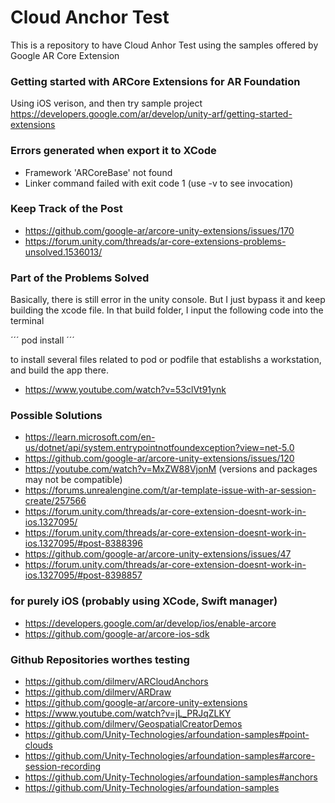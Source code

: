 # Cloud Anchor Test
 This is a repository to have Cloud Anhor Test using the samples offered by Google AR Core Extension

### Getting started with ARCore Extensions for AR Foundation

Using iOS verison, and then try sample project
https://developers.google.com/ar/develop/unity-arf/getting-started-extensions

### Errors generated when export it to XCode
- Framework 'ARCoreBase' not found
- Linker command failed with exit code 1 (use -v to see invocation)

### Keep Track of the Post
- https://github.com/google-ar/arcore-unity-extensions/issues/170
- https://forum.unity.com/threads/ar-core-extensions-problems-unsolved.1536013/

### Part of the Problems Solved
Basically, there is still error in the unity console. But I just bypass it and keep building the xcode file. In that build folder, I input the following code into the terminal 

´´´
pod install
´´´

to install several files related to pod or podfile that establishs a workstation, and build the app there. 

- https://www.youtube.com/watch?v=53clVt91ynk


### Possible Solutions
- https://learn.microsoft.com/en-us/dotnet/api/system.entrypointnotfoundexception?view=net-5.0
- https://github.com/google-ar/arcore-unity-extensions/issues/120
- https://youtube.com/watch?v=MxZW88VjonM (versions and packages may not be compatible)
- https://forums.unrealengine.com/t/ar-template-issue-with-ar-session-create/257566
- https://forum.unity.com/threads/ar-core-extension-doesnt-work-in-ios.1327095/
- https://forum.unity.com/threads/ar-core-extension-doesnt-work-in-ios.1327095/#post-8388396
- https://github.com/google-ar/arcore-unity-extensions/issues/47
- https://forum.unity.com/threads/ar-core-extension-doesnt-work-in-ios.1327095/#post-8398857

### for purely iOS (probably using XCode, Swift manager)
- https://developers.google.com/ar/develop/ios/enable-arcore
- https://github.com/google-ar/arcore-ios-sdk


### Github Repositories worthes testing
- https://github.com/dilmerv/ARCloudAnchors
- https://github.com/dilmerv/ARDraw
- https://github.com/google-ar/arcore-unity-extensions
- https://www.youtube.com/watch?v=jL_PRJqZLKY
- https://github.com/dilmerv/GeospatialCreatorDemos
- https://github.com/Unity-Technologies/arfoundation-samples#point-clouds
- https://github.com/Unity-Technologies/arfoundation-samples#arcore-session-recording
- https://github.com/Unity-Technologies/arfoundation-samples#anchors
- https://github.com/Unity-Technologies/arfoundation-samples


